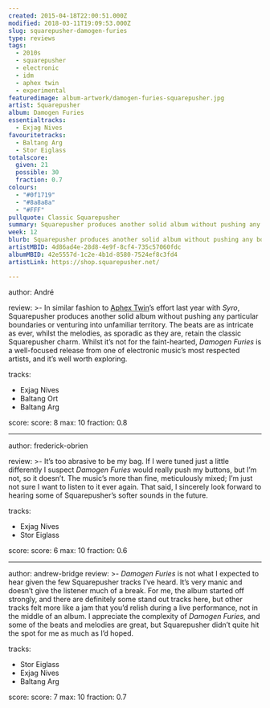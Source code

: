 ```yaml
---
created: 2015-04-18T22:00:51.000Z
modified: 2018-03-11T19:09:53.000Z
slug: squarepusher-damogen-furies
type: reviews
tags:
  - 2010s
  - squarepusher
  - electronic
  - idm
  - aphex twin
  - experimental
featuredimage: album-artwork/damogen-furies-squarepusher.jpg
artist: Squarepusher
album: Damogen Furies
essentialtracks:
  - Exjag Nives
favouritetracks:
  - Baltang Arg
  - Stor Eiglass
totalscore:
  given: 21
  possible: 30
  fraction: 0.7
colours:
  - "#0f1719"
  - "#8a8a8a"
  - "#FFF"
pullquote: Classic Squarepusher
summary: Squarepusher produces another solid album without pushing any boundaries or venturing into unfamiliar territory. The beats are as intricate as ever, whilst the melodies, as sporadic as they are, retain the classic Squarepusher charm.
week: 12
blurb: Squarepusher produces another solid album without pushing any boundaries. The beats are as intricate as ever, whilst the melodies keep their charm.
artistMBID: 4d86ad4e-28d8-4e9f-8cf4-735c57060fdc
albumMBID: 42e5557d-1c2e-4b1d-8580-7524ef8c3fd4
artistLink: https://shop.squarepusher.net/

---
```


author: André

review: >-
  In similar fashion to [Aphex Twin](/reviews/aphex-twin-richard-d-james-album/)’s effort last year with *Syro*, Squarepusher produces another solid album without pushing any particular boundaries or venturing into unfamiliar territory. The beats are as intricate as ever, whilst the melodies, as sporadic as they are, retain the classic Squarepusher charm. Whilst it’s not for the faint-hearted, *Damogen Furies* is a well-focused release from one of electronic music’s most respected artists, and it’s well worth exploring.

tracks:
  - Exjag Nives
  - ­Baltang Ort
  - ­Baltang Arg

score:
  score: 8
  max: 10
  fraction: 0.8

---
author: frederick-obrien

review: >-
  It’s too abrasive to be my bag. If I were tuned just a little differently I suspect *Damogen Furies* would really push my buttons, but I’m not, so it doesn’t. The music’s more than fine, meticulously mixed; I’m just not sure I want to listen to it ever again. That said, I sincerely look forward to hearing some of Squarepusher’s softer sounds in the future.

tracks:
  - Exjag Nives
  - ­Stor Eiglass

score:
  score: 6
  max: 10
  fraction: 0.6

---
author: andrew-bridge
review: >-
  *Damogen Furies* is not what I expected to hear given the few Squarepusher tracks I’ve heard. It’s very manic and doesn’t give the listener much of a break. For me, the album started off strongly, and there are definitely some stand out tracks here, but other tracks felt more like a jam that you’d relish during a live performance, not in the middle of an album. I appreciate the complexity of *Damogen Furies*, and some of the beats and melodies are great, but Squarepusher didn’t quite hit the spot for me as much as I’d hoped.

tracks:
  - Stor Eiglass
  - ­Exjag Nives
  - ­Baltang Arg

score:
  score: 7
  max: 10
  fraction: 0.7

